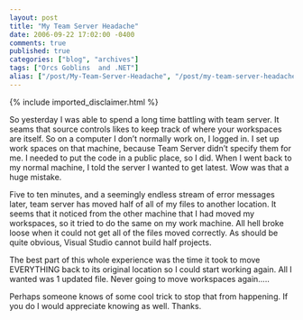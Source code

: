 ```yaml
---
layout: post
title: "My Team Server Headache"
date: 2006-09-22 17:02:00 -0400
comments: true
published: true
categories: ["blog", "archives"]
tags: ["Orcs Goblins  and .NET"]
alias: ["/post/My-Team-Server-Headache", "/post/my-team-server-headache"]
---
```

<!-- more -->
{% include imported_disclaimer.html %}
<p>So yesterday I was able to spend a long time battling with team server. It seams that source controls likes to keep track of where your workspaces are itself. So on a computer I don&rsquo;t normally work on, I logged in. I set up work spaces on that machine, because Team Server didn&rsquo;t specify them for me. I needed to put the code in a public place, so I did. When I went back to my normal machine, I told the server I wanted to get latest. Wow was that a huge mistake.</p>
<p>Five to ten minutes, and a seemingly endless stream of error messages later, team server has moved half of all of my files to another location. It seems that it noticed from the other machine that I had moved my workspaces, so it tried to do the same on my work machine. All hell broke loose when it could not get all of the files moved correctly. As should be quite obvious, Visual Studio cannot build half projects.</p>
<p>The best part of this whole experience was the time it took to move EVERYTHING back to its original location so I could start working again. All I wanted was&nbsp;1 updated file. Never going to move workspaces again&hellip;..</p>
<p>Perhaps someone knows of some cool trick to stop that from happening. If you do I would appreciate knowing as well. Thanks.</p>
